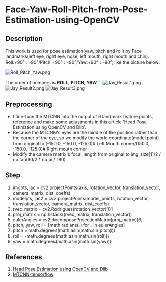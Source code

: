 # Face-Yaw-Roll-Pitch-from-Pose-Estimation-using-OpenCV

## Description
This work is used for pose estimation(yaw, pitch and roll) by Face landmarks(left eye, right eye, nose, left mouth, right mouth and chin).
Roll:+90°：-90°/Pitch:+90°：-90°/Yaw:+90°：-90°, like the picture below:

![Roll_Pitch_Yaw.png](https://github.com/jerryhouuu/Face-Yaw-Roll-Pitch-from-Pose-Estimation-using-OpenCV/blob/master/pictures/image001.png?raw=true)

The order of numbers is **ROLL**, **PITCH**, **YAW**： 
![Jay_Result1.png](https://github.com/jerryhouuu/Face-Yaw-Roll-Pitch-from-Pose-Estimation-using-OpenCV/blob/master/pictures/jay.jpg?raw=true)
![Jay_Result2.png](https://github.com/jerryhouuu/Face-Yaw-Roll-Pitch-from-Pose-Estimation-using-OpenCV/blob/master/pictures/jay2.JPEG?raw=true)
![Jay_Result3.png](https://github.com/jerryhouuu/Face-Yaw-Roll-Pitch-from-Pose-Estimation-using-OpenCV/blob/master/pictures/jay3.JPEG?raw=true)

## Preprocessing
* I fine-tune the MTCNN into the output of 6 landmark feature points, reference and make some adjustments in this article 'Head Pose Estimation using OpenCV and Dlib'.
* Because the MTCNN's eyes are the middle of the position rather than the corner of the eye, so we modify the world coordinate(model point) from original to (-150.0, -150.0, -125.0)# Left Mouth corner/(150.0, -150.0, -125.0)# Right mouth corner
* Modify the camera matrix's focal_length from original to img_size[1]/2 / np.tan(60/2 * np.pi / 180).

## Step
1. imgpts, jac = cv2.projectPoints(axis, rotation_vector, translation_vector, camera_matrix, dist_coeffs)
2. modelpts, jac2 = cv2.projectPoints(model_points, rotation_vector, translation_vector, camera_matrix, dist_coeffs)
3. rvec_matrix = cv2.Rodrigues(rotation_vector)[0]
4. proj_matrix = np.hstack((rvec_matrix, translation_vector))
5. eulerAngles = cv2.decomposeProjectionMatrix(proj_matrix)[6] 
6. pitch, yaw, roll = [math.radians(_) for _ in eulerAngles]
7. pitch = math.degrees(math.asin(math.sin(pitch)))
8. roll = -math.degrees(math.asin(math.sin(roll)))
9. yaw = math.degrees(math.asin(math.sin(yaw)))

## References
1. [Head Pose Estimation using OpenCV and Dlib](https://www.learnopencv.com/head-pose-estimation-using-opencv-and-dlib/)
2. [MTCNN-tensorflow](https://github.com/AITTSMD/MTCNN-Tensorflow)
